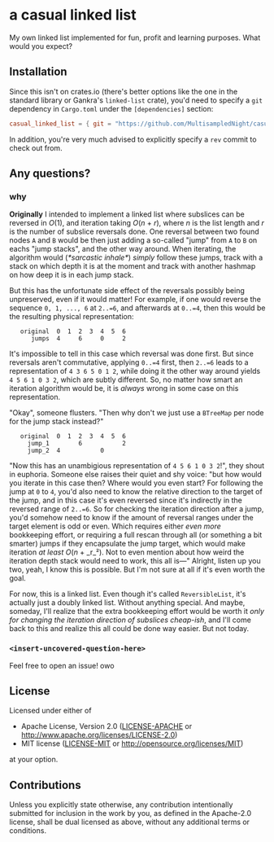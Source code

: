 # a casual linked list

My own linked list implemented for fun, profit and learning purposes. What would you expect?

## Installation

Since this isn't on crates.io (there's better options like the one in the standard library or Gankra's `linked-list` crate), you'd need to specify a `git` dependency in `Cargo.toml` under the `[dependencies]` section:

```toml
casual_linked_list = { git = "https://github.com/MultisampledNight/casual_linked_list.git" }
```

In addition, you're very much advised to explicitly specify a `rev` commit to check out from.

## Any questions?

### why

**Originally** I intended to implement a linked list where subslices can be reversed in _O_(1), and iteration taking _O_(_n_ + _r_), where _n_ is the list length and _r_ is the number of subslice reversals done. One reversal between two found nodes `A` and `B` would be then just adding a so-called "jump" from `A` to `B` on eachs "jump stacks", and the other way around. When iterating, the algorithm would (_\*sarcastic inhale\*_) _simply_ follow these jumps, track with a stack on which depth it is at the moment and track with another hashmap on how deep it is in each jump stack.

But this has the unfortunate side effect of the reversals possibly being unpreserved, even if it would matter! For example, if one would reverse the sequence `0, 1, ..., 6` at `2..=6`, and afterwards at `0..=4`, then this would be the resulting physical representation:

```text
   original  0  1  2  3  4  5  6
      jumps  4     6     0     2
```

It's impossible to tell in this case which reversal was done first. But since reversals aren't commutative, applying `0..=4` first, then `2..=6` leads to a representation of `4 3 6 5 0 1 2`, while doing it the other way around yields `4 5 6 1 0 3 2`, which are subtly different. So, no matter how smart an iteration algorithm would be, it is _always_ wrong in some case on this representation.

"Okay", someone flusters. "Then why don't we just use a `BTreeMap` per node for the jump stack instead?"

```text
   original  0  1  2  3  4  5  6
     jump_1        6           2
     jump_2  4           0      
```

"Now this has an unambigious representation of `4 5 6 1 0 3 2`!", they shout in euphoria. Someone else raises their quiet and shy voice: "but how would you iterate in this case then? Where would you even start? For following the jump at `0` to `4`, you'd also need to know the relative direction to the target of the jump, and in this case it's even reversed since it's indirectly in the reversed range of `2..=6`. So for checking the iteration direction after a jump, you'd somehow need to know if the amount of reversal ranges under the target element is odd or even. Which requires either _even more_ bookkeeping effort, or requiring a full rescan through all (or something a bit smarter) jumps if they encapsulate the jump target, which would make iteration _at least_ _O_(_n_ + _r_²). Not to even mention about how weird the iteration depth stack would need to work, this all is—" Alright, listen up you two, yeah, I know this is possible. But I'm not sure at all if it's even worth the goal.

For now, this is a linked list. Even though it's called `ReversibleList`, it's actually just a doubly linked list. Without anything special. And maybe, someday, I'll realize that the extra bookkeeping effort would be worth it _only for changing the iteration direction of subslices cheap-ish_, and I'll come back to this and realize this all could be done way easier. But not today.

### `<insert-uncovered-question-here>`

Feel free to open an issue! owo

## License

Licensed under either of

- Apache License, Version 2.0
  ([LICENSE-APACHE](LICENSE-APACHE) or http://www.apache.org/licenses/LICENSE-2.0)
- MIT license
  ([LICENSE-MIT](LICENSE-MIT) or http://opensource.org/licenses/MIT)

at your option.

## Contributions

Unless you explicitly state otherwise, any contribution intentionally submitted for inclusion in the work by you, as defined in the Apache-2.0 license, shall be dual licensed as above, without any additional terms or conditions.
